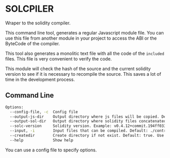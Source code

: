 # SOLCPILER

Wraper to the solidity compiler.

This command line tool, generates a regular Javascript module file. You can use this file from another module in your project to access the ABI or the ByteCode of the compiler.

This tool also generates a monolitic text file with all the code of the `included` files. This file is very convenient to verify the code.

This module will check the hash of the source and the current solidity version to see if it is necessary to recompile the source. This saves a lot of time in the development process.


## Command Line

```bash
Options:
  --config-file, -c  Config file
  --output-js-dir    Output directory where js files will be copied. Default: ./build
  --output-sol-dir   Output directory where solidity files concatenated without includes will be copied. Default: ./build
  --solc-version     Solidity version. Example: v0.4.12+commit.194ff033
  --input, -i        Input files that can be compiled. Default: ./contracts/*.sol
  --createdir        Create directory if not exist. Default: true. Use --no-createdir to not create a directory
  --help             Show help
```

You can use a config file to specify options.
